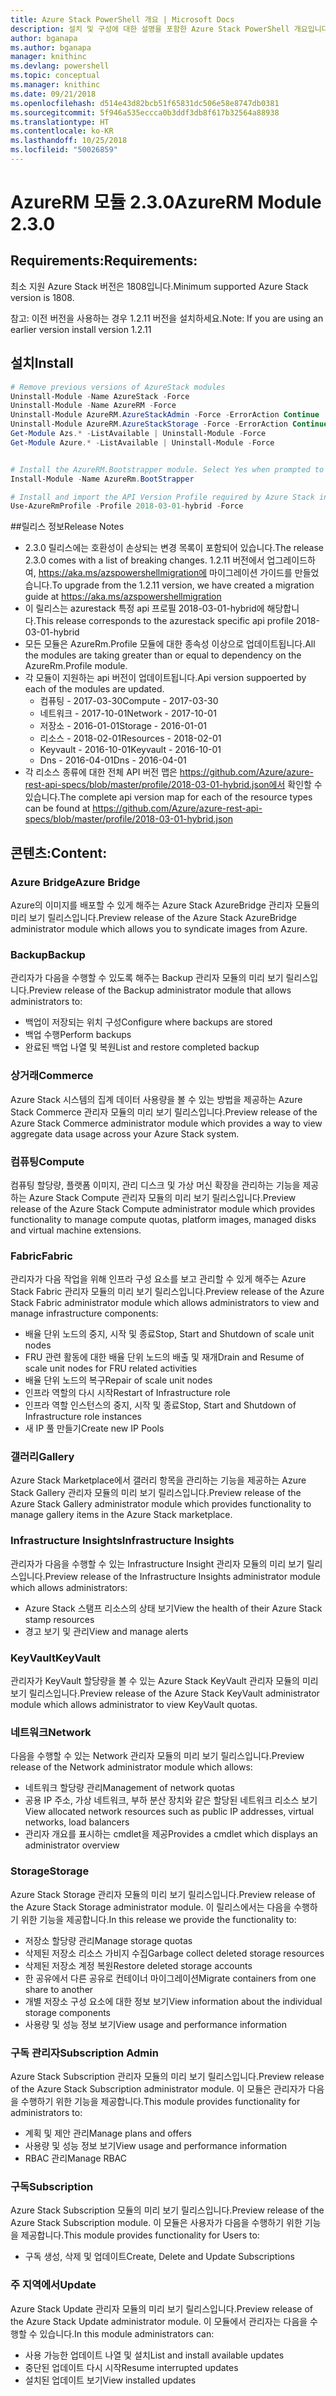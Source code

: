 ```yaml
---
title: Azure Stack PowerShell 개요 | Microsoft Docs
description: 설치 및 구성에 대한 설명을 포함한 Azure Stack PowerShell 개요입니다.
author: bganapa
ms.author: bganapa
manager: knithinc
ms.devlang: powershell
ms.topic: conceptual
ms.manager: knithinc
ms.date: 09/21/2018
ms.openlocfilehash: d514e43d82bcb51f65831dc506e58e8747db0381
ms.sourcegitcommit: 5f946a535eccca0b3ddf3db8f617b32564a88938
ms.translationtype: HT
ms.contentlocale: ko-KR
ms.lasthandoff: 10/25/2018
ms.locfileid: "50026859"
---
```

# <a name="azurerm-module-230"></a><span data-ttu-id="33880-103">AzureRM 모듈 2.3.0</span><span class="sxs-lookup"><span data-stu-id="33880-103">AzureRM Module 2.3.0</span></span>

## <a name="requirements"></a><span data-ttu-id="33880-104">Requirements:</span><span class="sxs-lookup"><span data-stu-id="33880-104">Requirements:</span></span>
<span data-ttu-id="33880-105">최소 지원 Azure Stack 버전은 1808입니다.</span><span class="sxs-lookup"><span data-stu-id="33880-105">Minimum supported Azure Stack version is 1808.</span></span>

<span data-ttu-id="33880-106">참고: 이전 버전을 사용하는 경우 1.2.11 버전을 설치하세요.</span><span class="sxs-lookup"><span data-stu-id="33880-106">Note: If you are using an earlier version install version 1.2.11</span></span>


## <a name="install"></a><span data-ttu-id="33880-107">설치</span><span class="sxs-lookup"><span data-stu-id="33880-107">Install</span></span>
```powershell
# Remove previous versions of AzureStack modules
Uninstall-Module -Name AzureStack -Force 
Uninstall-Module -Name AzureRM -Force 
Uninstall-Module AzureRM.AzureStackAdmin -Force -ErrorAction Continue
Uninstall-Module AzureRM.AzureStackStorage -Force -ErrorAction Continue
Get-Module Azs.* -ListAvailable | Uninstall-Module -Force
Get-Module Azure.* -ListAvailable | Uninstall-Module -Force


# Install the AzureRM.Bootstrapper module. Select Yes when prompted to install NuGet
Install-Module -Name AzureRm.BootStrapper

# Install and import the API Version Profile required by Azure Stack into the current PowerShell session.
Use-AzureRmProfile -Profile 2018-03-01-hybrid -Force

```

##<a name="release-notes"></a><span data-ttu-id="33880-108">릴리스 정보</span><span class="sxs-lookup"><span data-stu-id="33880-108">Release Notes</span></span>
* <span data-ttu-id="33880-109">2.3.0 릴리스에는 호환성이 손상되는 변경 목록이 포함되어 있습니다.</span><span class="sxs-lookup"><span data-stu-id="33880-109">The release 2.3.0 comes with a list of breaking changes.</span></span> <span data-ttu-id="33880-110">1.2.11 버전에서 업그레이드하여, https://aka.ms/azspowershellmigration에 마이그레이션 가이드를 만들었습니다.</span><span class="sxs-lookup"><span data-stu-id="33880-110">To upgrade from the 1.2.11 version, we have created a migration guide at https://aka.ms/azspowershellmigration</span></span>
* <span data-ttu-id="33880-111">이 릴리스는 azurestack 특정 api 프로필 2018-03-01-hybrid에 해당합니다.</span><span class="sxs-lookup"><span data-stu-id="33880-111">This release corresponds to the azurestack specific api profile 2018-03-01-hybrid</span></span>
* <span data-ttu-id="33880-112">모든 모듈은 AzureRm.Profile 모듈에 대한 종속성 이상으로 업데이트됩니다.</span><span class="sxs-lookup"><span data-stu-id="33880-112">All the modules are taking greater than or equal to dependency on the AzureRm.Profile module.</span></span>
* <span data-ttu-id="33880-113">각 모듈이 지원하는 api 버전이 업데이트됩니다.</span><span class="sxs-lookup"><span data-stu-id="33880-113">Api version suppoerted by  each of the modules are updated.</span></span> 
    * <span data-ttu-id="33880-114">컴퓨팅 - 2017-03-30</span><span class="sxs-lookup"><span data-stu-id="33880-114">Compute - 2017-03-30</span></span>
    * <span data-ttu-id="33880-115">네트워크 - 2017-10-01</span><span class="sxs-lookup"><span data-stu-id="33880-115">Network - 2017-10-01</span></span>
    * <span data-ttu-id="33880-116">저장소 - 2016-01-01</span><span class="sxs-lookup"><span data-stu-id="33880-116">Storage - 2016-01-01</span></span>
    * <span data-ttu-id="33880-117">리소스 - 2018-02-01</span><span class="sxs-lookup"><span data-stu-id="33880-117">Resources - 2018-02-01</span></span>
    * <span data-ttu-id="33880-118">Keyvault - 2016-10-01</span><span class="sxs-lookup"><span data-stu-id="33880-118">Keyvault - 2016-10-01</span></span>
    * <span data-ttu-id="33880-119">Dns - 2016-04-01</span><span class="sxs-lookup"><span data-stu-id="33880-119">Dns - 2016-04-01</span></span>
* <span data-ttu-id="33880-120">각 리소스 종류에 대한 전체 API 버전 맵은 https://github.com/Azure/azure-rest-api-specs/blob/master/profile/2018-03-01-hybrid.json에서 확인할 수 있습니다.</span><span class="sxs-lookup"><span data-stu-id="33880-120">The complete api version map for each of the resource types can be found at https://github.com/Azure/azure-rest-api-specs/blob/master/profile/2018-03-01-hybrid.json</span></span>

## <a name="content"></a><span data-ttu-id="33880-121">콘텐츠:</span><span class="sxs-lookup"><span data-stu-id="33880-121">Content:</span></span>
### <a name="azure-bridge"></a><span data-ttu-id="33880-122">Azure Bridge</span><span class="sxs-lookup"><span data-stu-id="33880-122">Azure Bridge</span></span>
<span data-ttu-id="33880-123">Azure의 이미지를 배포할 수 있게 해주는 Azure Stack AzureBridge 관리자 모듈의 미리 보기 릴리스입니다.</span><span class="sxs-lookup"><span data-stu-id="33880-123">Preview release of the Azure Stack AzureBridge administrator module which allows you to syndicate images from Azure.</span></span>

### <a name="backup"></a><span data-ttu-id="33880-124">Backup</span><span class="sxs-lookup"><span data-stu-id="33880-124">Backup</span></span>
<span data-ttu-id="33880-125">관리자가 다음을 수행할 수 있도록 해주는 Backup 관리자 모듈의 미리 보기 릴리스입니다.</span><span class="sxs-lookup"><span data-stu-id="33880-125">Preview release of the Backup administrator module that allows administrators to:</span></span>
- <span data-ttu-id="33880-126">백업이 저장되는 위치 구성</span><span class="sxs-lookup"><span data-stu-id="33880-126">Configure where backups are stored</span></span>
- <span data-ttu-id="33880-127">백업 수행</span><span class="sxs-lookup"><span data-stu-id="33880-127">Perform backups</span></span>
- <span data-ttu-id="33880-128">완료된 백업 나열 및 복원</span><span class="sxs-lookup"><span data-stu-id="33880-128">List and restore completed backup</span></span>

### <a name="commerce"></a><span data-ttu-id="33880-129">상거래</span><span class="sxs-lookup"><span data-stu-id="33880-129">Commerce</span></span>
<span data-ttu-id="33880-130">Azure Stack 시스템의 집계 데이터 사용량을 볼 수 있는 방법을 제공하는 Azure Stack Commerce 관리자 모듈의 미리 보기 릴리스입니다.</span><span class="sxs-lookup"><span data-stu-id="33880-130">Preview release of the Azure Stack Commerce administrator module which provides a way to view aggregate data usage across your Azure Stack system.</span></span>

### <a name="compute"></a><span data-ttu-id="33880-131">컴퓨팅</span><span class="sxs-lookup"><span data-stu-id="33880-131">Compute</span></span>
<span data-ttu-id="33880-132">컴퓨팅 할당량, 플랫폼 이미지, 관리 디스크 및 가상 머신 확장을 관리하는 기능을 제공하는 Azure Stack Compute 관리자 모듈의 미리 보기 릴리스입니다.</span><span class="sxs-lookup"><span data-stu-id="33880-132">Preview release of the Azure Stack Compute administrator module which provides functionality to manage compute quotas, platform images, managed disks and virtual machine extensions.</span></span>

### <a name="fabric"></a><span data-ttu-id="33880-133">Fabric</span><span class="sxs-lookup"><span data-stu-id="33880-133">Fabric</span></span>
<span data-ttu-id="33880-134">관리자가 다음 작업을 위해 인프라 구성 요소를 보고 관리할 수 있게 해주는 Azure Stack Fabric 관리자 모듈의 미리 보기 릴리스입니다.</span><span class="sxs-lookup"><span data-stu-id="33880-134">Preview release of the Azure Stack Fabric administrator module which allows administrators to view and manage infrastructure components:</span></span>
- <span data-ttu-id="33880-135">배율 단위 노드의 중지, 시작 및 종료</span><span class="sxs-lookup"><span data-stu-id="33880-135">Stop, Start and Shutdown of scale unit nodes</span></span>
- <span data-ttu-id="33880-136">FRU 관련 활동에 대한 배율 단위 노드의 배출 및 재개</span><span class="sxs-lookup"><span data-stu-id="33880-136">Drain and Resume of scale unit nodes for FRU related activities</span></span>
- <span data-ttu-id="33880-137">배율 단위 노드의 복구</span><span class="sxs-lookup"><span data-stu-id="33880-137">Repair of scale unit nodes</span></span>
- <span data-ttu-id="33880-138">인프라 역할의 다시 시작</span><span class="sxs-lookup"><span data-stu-id="33880-138">Restart of Infrastructure role</span></span>
- <span data-ttu-id="33880-139">인프라 역할 인스턴스의 중지, 시작 및 종료</span><span class="sxs-lookup"><span data-stu-id="33880-139">Stop, Start and Shutdown of Infrastructure role instances</span></span>
- <span data-ttu-id="33880-140">새 IP 풀 만들기</span><span class="sxs-lookup"><span data-stu-id="33880-140">Create new IP Pools</span></span>


### <a name="gallery"></a><span data-ttu-id="33880-141">갤러리</span><span class="sxs-lookup"><span data-stu-id="33880-141">Gallery</span></span>
<span data-ttu-id="33880-142">Azure Stack Marketplace에서 갤러리 항목을 관리하는 기능을 제공하는 Azure Stack Gallery 관리자 모듈의 미리 보기 릴리스입니다.</span><span class="sxs-lookup"><span data-stu-id="33880-142">Preview release of the Azure Stack Gallery administrator module which provides functionality to manage gallery items in the Azure Stack marketplace.</span></span>

### <a name="infrastructure-insights"></a><span data-ttu-id="33880-143">Infrastructure Insights</span><span class="sxs-lookup"><span data-stu-id="33880-143">Infrastructure Insights</span></span>
<span data-ttu-id="33880-144">관리자가 다음을 수행할 수 있는 Infrastructure Insight 관리자 모듈의 미리 보기 릴리스입니다.</span><span class="sxs-lookup"><span data-stu-id="33880-144">Preview release of the Infrastructure Insights administrator module which allows administrators:</span></span>
- <span data-ttu-id="33880-145">Azure Stack 스탬프 리소스의 상태 보기</span><span class="sxs-lookup"><span data-stu-id="33880-145">View the health of their Azure Stack stamp resources</span></span>
- <span data-ttu-id="33880-146">경고 보기 및 관리</span><span class="sxs-lookup"><span data-stu-id="33880-146">View and manage alerts</span></span>

### <a name="keyvault"></a><span data-ttu-id="33880-147">KeyVault</span><span class="sxs-lookup"><span data-stu-id="33880-147">KeyVault</span></span>
<span data-ttu-id="33880-148">관리자가 KeyVault 할당량을 볼 수 있는 Azure Stack KeyVault 관리자 모듈의 미리 보기 릴리스입니다.</span><span class="sxs-lookup"><span data-stu-id="33880-148">Preview release of the Azure Stack KeyVault administrator module which allows administrator to view KeyVault quotas.</span></span>

### <a name="network"></a><span data-ttu-id="33880-149">네트워크</span><span class="sxs-lookup"><span data-stu-id="33880-149">Network</span></span>
<span data-ttu-id="33880-150">다음을 수행할 수 있는 Network 관리자 모듈의 미리 보기 릴리스입니다.</span><span class="sxs-lookup"><span data-stu-id="33880-150">Preview release of the Network administrator module which allows:</span></span>
- <span data-ttu-id="33880-151">네트워크 할당량 관리</span><span class="sxs-lookup"><span data-stu-id="33880-151">Management of network quotas</span></span>
- <span data-ttu-id="33880-152">공용 IP 주소, 가상 네트워크, 부하 분산 장치와 같은 할당된 네트워크 리소스 보기</span><span class="sxs-lookup"><span data-stu-id="33880-152">View allocated network resources such as public IP addresses, virtual networks, load balancers</span></span>
- <span data-ttu-id="33880-153">관리자 개요를 표시하는 cmdlet을 제공</span><span class="sxs-lookup"><span data-stu-id="33880-153">Provides a cmdlet which displays an administrator overview</span></span>

### <a name="storage"></a><span data-ttu-id="33880-154">Storage</span><span class="sxs-lookup"><span data-stu-id="33880-154">Storage</span></span>
<span data-ttu-id="33880-155">Azure Stack Storage 관리자 모듈의 미리 보기 릴리스입니다.</span><span class="sxs-lookup"><span data-stu-id="33880-155">Preview release of the Azure Stack Storage administrator module.</span></span>  <span data-ttu-id="33880-156">이 릴리스에서는 다음을 수행하기 위한 기능을 제공합니다.</span><span class="sxs-lookup"><span data-stu-id="33880-156">In this release we provide the functionality to:</span></span>
- <span data-ttu-id="33880-157">저장소 할당량 관리</span><span class="sxs-lookup"><span data-stu-id="33880-157">Manage storage quotas</span></span>
- <span data-ttu-id="33880-158">삭제된 저장소 리소스 가비지 수집</span><span class="sxs-lookup"><span data-stu-id="33880-158">Garbage collect deleted storage resources</span></span>
- <span data-ttu-id="33880-159">삭제된 저장소 계정 복원</span><span class="sxs-lookup"><span data-stu-id="33880-159">Restore deleted storage accounts</span></span>
- <span data-ttu-id="33880-160">한 공유에서 다른 공유로 컨테이너 마이그레이션</span><span class="sxs-lookup"><span data-stu-id="33880-160">Migrate containers from one share to another</span></span>
- <span data-ttu-id="33880-161">개별 저장소 구성 요소에 대한 정보 보기</span><span class="sxs-lookup"><span data-stu-id="33880-161">View information about the individual storage components</span></span>
- <span data-ttu-id="33880-162">사용량 및 성능 정보 보기</span><span class="sxs-lookup"><span data-stu-id="33880-162">View usage and performance information</span></span>

### <a name="subscription-admin"></a><span data-ttu-id="33880-163">구독 관리자</span><span class="sxs-lookup"><span data-stu-id="33880-163">Subscription Admin</span></span>
<span data-ttu-id="33880-164">Azure Stack Subscription 관리자 모듈의 미리 보기 릴리스입니다.</span><span class="sxs-lookup"><span data-stu-id="33880-164">Preview release of the Azure Stack Subscription administrator module.</span></span>  <span data-ttu-id="33880-165">이 모듈은 관리자가 다음을 수행하기 위한 기능을 제공합니다.</span><span class="sxs-lookup"><span data-stu-id="33880-165">This module provides functionality for administrators to:</span></span>
- <span data-ttu-id="33880-166">계획 및 제안 관리</span><span class="sxs-lookup"><span data-stu-id="33880-166">Manage plans and offers</span></span>
- <span data-ttu-id="33880-167">사용량 및 성능 정보 보기</span><span class="sxs-lookup"><span data-stu-id="33880-167">View usage and performance information</span></span>
- <span data-ttu-id="33880-168">RBAC 관리</span><span class="sxs-lookup"><span data-stu-id="33880-168">Manage RBAC</span></span>

### <a name="subscription"></a><span data-ttu-id="33880-169">구독</span><span class="sxs-lookup"><span data-stu-id="33880-169">Subscription</span></span>
<span data-ttu-id="33880-170">Azure Stack Subscription 모듈의 미리 보기 릴리스입니다.</span><span class="sxs-lookup"><span data-stu-id="33880-170">Preview release of the Azure Stack Subscription module.</span></span>  <span data-ttu-id="33880-171">이 모듈은 사용자가 다음을 수행하기 위한 기능을 제공합니다.</span><span class="sxs-lookup"><span data-stu-id="33880-171">This module provides functionality for Users to:</span></span>
- <span data-ttu-id="33880-172">구독 생성, 삭제 및 업데이트</span><span class="sxs-lookup"><span data-stu-id="33880-172">Create, Delete and Update Subscriptions</span></span>

### <a name="update"></a><span data-ttu-id="33880-173">주 지역에서</span><span class="sxs-lookup"><span data-stu-id="33880-173">Update</span></span>
<span data-ttu-id="33880-174">Azure Stack Update 관리자 모듈의 미리 보기 릴리스입니다.</span><span class="sxs-lookup"><span data-stu-id="33880-174">Preview release of the Azure Stack Update administrator module.</span></span>  <span data-ttu-id="33880-175">이 모듈에서 관리자는 다음을 수행할 수 있습니다.</span><span class="sxs-lookup"><span data-stu-id="33880-175">In this module administrators can:</span></span>
- <span data-ttu-id="33880-176">사용 가능한 업데이트 나열 및 설치</span><span class="sxs-lookup"><span data-stu-id="33880-176">List and install available updates</span></span>
- <span data-ttu-id="33880-177">중단된 업데이트 다시 시작</span><span class="sxs-lookup"><span data-stu-id="33880-177">Resume interrupted updates</span></span>
- <span data-ttu-id="33880-178">설치된 업데이트 보기</span><span class="sxs-lookup"><span data-stu-id="33880-178">View installed updates</span></span>
